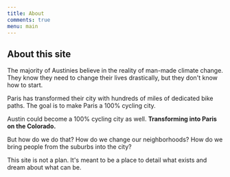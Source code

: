 ```yaml
---
title: About
comments: true
menu: main
---
```


## About this site
The majority of Austinies believe in the reality of man-made climate change. They know they need to change their lives drastically, but they don't know how to start.

Paris has transformed their city with hundreds of miles of dedicated bike paths. The goal is to make Paris a 100% cycling city. 

Austin could become a 100% cycling city as well. **Transforming into Paris on the Colorado.**

But how do we do that? How do we change our neighborhoods? How do we bring people from the suburbs into the city?

This site is not a plan. It's meant to be a place to detail what exists and dream about what can be. 